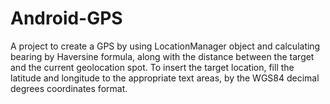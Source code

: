 Android-GPS
===========

A project to create a GPS by using LocationManager object and calculating bearing by Haversine formula, along with the distance between the target and the current geolocation spot.
To insert the target location, fill the latitude and longitude to the appropriate text areas, by the WGS84 decimal degrees coordinates format.
